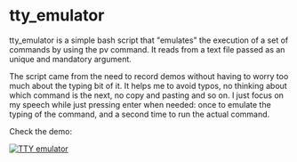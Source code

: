 # tty_emulator

tty_emulator is a simple bash script that "emulates" the execution of a set of commands by using the pv command. It reads from a text file passed as an unique and mandatory argument.

The script came from the need to record demos without having to worry too much about the typing bit of it. It helps me to avoid typos, no thinking about which command is the next, no copy and pasting and so on. I just focus on my speech while just pressing enter when needed: once to emulate the typing of the command, and a second time to run the actual command.

Check the demo:


[![TTY emulator](https://img.youtube.com/vi/4H2yr0GeAO4/0.jpg)](https://www.youtube.com/watch?v=4H2yr0GeAO4)
